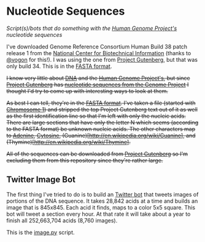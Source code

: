 # Nucleotide Sequences

*Script(s)/bots that do something with the [Human Genome Project's](http://www.genome.gov/) nucleotide sequences*

I've downloaded Genome Reference Consortium Human Build 38 patch release 1 from the [National Center for 
Biotechnical Information](http://www.ncbi.nlm.nih.gov/assembly/GCF_000001405.27/) (thanks to
[@vogon](https://twitter.com/vogon) for this!). I was using the one from [Project 
Gutenberg](https://www.gutenberg.org/), but that was only build 34. This is in the [FASTA 
format](http://en.wikipedia.org/wiki/FASTA_format).

~~I know very little about [DNA](http://en.wikipedia.org/wiki/DNA) and the [Human Genome 
Project's](http://www.genome.gov/), but since [Project Gutenberg](https://www.gutenberg.org/) has [nucleotide 
sequences from the Genome Project](http://www.gutenberg.org/ebooks/subject/15882) I thought I'd try to come up with 
interesting ways to look at them.~~

~~As best I can tell, they're in the [FASTA format](http://en.wikipedia.org/wiki/FASTA_format). I've taken a file 
(started with [Chromosome 1](http://www.gutenberg.org/ebooks/11775)) and stripped the top Project Gutenberg text out 
of it as well as the first identification line so that I'm left with only the nucleic acids. There are large 
sections that have only the letter N which seems (according to the FASTA format) be unknown nucleic acids. The other 
characters map to [Adenine](http://en.wikipedia.org/wiki/Adenine), 
[Cytosine](http://en.wikipedia.org/wiki/Cytosine), (Guanine)[http://en.wikipedia.org/wiki/Guanine], and 
(Thymine)[http://en.wikipedia.org/wiki/Thymine].~~

~~All of the sequences can be downloaded from [Project Gutenberg](http://www.gutenberg.org/ebooks/subject/15882) so 
I'm excluding them from this repository since they're rather large.~~

## Twitter Image Bot 

The first thing I've tried to do is to build an [Twitter bot](https://twitter.com/) that tweets images of portions 
of the DNA sequence. It takes 28,842 acids at a time and builds an image that is 845x845. Each acid it finds, maps to 
a color 5x5 square. This bot will tweet a section every hour. At that rate it will take about a year to finish all 
252,663,704 acids (8,760 images).

This is the [image.py](image.py) script.

